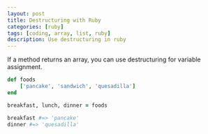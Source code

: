 ```yaml
---
layout: post
title: Destructuring with Ruby
categories: [ruby]
tags: [coding, array, list, ruby]
description: Use destructuring in ruby
---
```


If a method returns an array, you can use destructuring for variable assignment.

``` ruby
def foods
    ['pancake', 'sandwich', 'quesadilla']
end

breakfast, lunch, dinner = foods

breakfast #=> 'pancake'
dinner #=> 'quesadilla'
```
